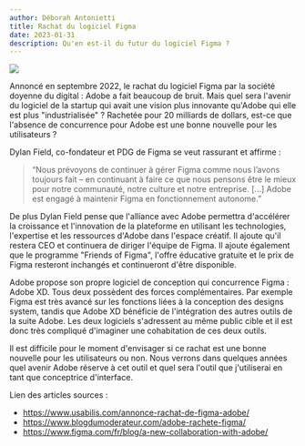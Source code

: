 ```yaml
---
author: Déborah Antonietti
title: Rachat du logiciel Figma
date: 2023-01-31
description: Qu'en est-il du futur du logiciel Figma ?
---
```


<img src="https://www.usabilis.com/wp-content/uploads/2022/09/Adobe-rachete-Figma.jpg">

Annoncé en septembre 2022, le rachat du logiciel Figma par la société doyenne du digital : Adobe a fait beaucoup de bruit. Mais quel sera l'avenir du logiciel de la startup qui avait une vision plus innovante qu'Adobe qui elle est plus "industrialisée" ? 
Rachetée pour 20 milliards de dollars, est-ce que l'absence de concurrence pour Adobe est une bonne nouvelle pour les utilisateurs ? 

Dylan Field, co-fondateur et PDG de Figma se veut rassurant et affirme :
>“Nous prévoyons de continuer à gérer Figma comme nous l’avons toujours fait – en continuant à faire ce que nous pensons être le mieux pour notre communauté, notre culture et notre entreprise. [...] Adobe est engagé à maintenir Figma en fonctionnement autonome.”

De plus Dylan Field pense que l'alliance avec Adobe permettra d'accélérer la croissance et l'innovation de la plateforme en utilisant les technologies, l'expertise et les ressources d'Adobe dans l'espace créatif. Il ajoute qu'il restera CEO et continuera de diriger l'équipe de Figma. Il ajoute également que le programme "Friends of Figma", l'offre éducative gratuite et le prix de Figma resteront inchangés et continueront d'être disponible.

Adobe propose son propre logiciel de conception qui concurrence Figma : Adobe XD. Tous deux possèdent des forces complémentaires. Par exemple Figma est très avancé sur les fonctions liées à la conception des designs system, tandis que Adobe XD bénéficie de l'intégration des autres outils de la suite Adobe. Les deux logiciels s'adressent au même public cible et il est donc très compliqué d'imaginer une cohabitation de ces deux outils. 


Il est difficile pour le moment d'envisager si ce rachat est une bonne nouvelle pour les utilisateurs ou non. Nous verrons dans quelques années quel avenir Adobe réserve à cet outil et quel sera l'outil que j'utiliserai en tant que conceptrice d'interface.



Lien des articles sources : 
- https://www.usabilis.com/annonce-rachat-de-figma-adobe/
- https://www.blogdumoderateur.com/adobe-rachete-figma/
- https://www.figma.com/fr/blog/a-new-collaboration-with-adobe/